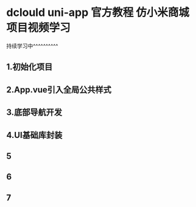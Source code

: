 # dclould uni-app 官方教程 仿小米商城项目视频学习  

持续学习中^^^^^^^^^^

## 1.初始化项目

## 2.App.vue引入全局公共样式

## 3.底部导航开发

## 4.UI基础库封装
## 5
## 6
## 7